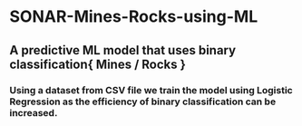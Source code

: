 # SONAR-Mines-Rocks-using-ML
## A predictive ML model that uses binary classification{ Mines / Rocks }
### Using a dataset from CSV file we train the model using Logistic Regression as the efficiency of binary classification can be increased.
